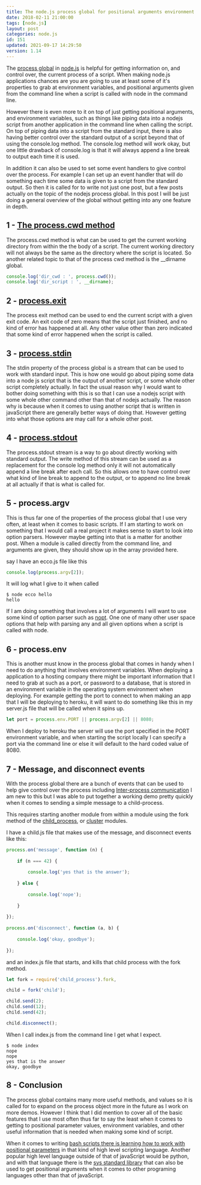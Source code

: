 ```yaml
---
title: The node.js process global for positional arguments environment variables and much more
date: 2018-02-11 21:00:00
tags: [node.js]
layout: post
categories: node.js
id: 151
updated: 2021-09-17 14:29:50
version: 1.14
---
```


The [process global](https://nodejs.org/dist/latest-v8.x/docs/api/process.html) in [node.js](https://nodejs.org/en/) is helpful for getting information on, and control over, the current process of a script. When making node.js applications chances are you are going to use at least some of it's properties to grab at environment variables, and positional arguments given from the command line when a script is called with node in the command line. 

However there is even more to it on top of just getting positional arguments, and environment variables, such as things like piping data into a nodejs script from another application in the command line when calling the script. On top of piping data into a script from the standard input, there is also having better control over the standard output of a script beyond that of using the console.log method. The console.log method will work okay, but one little drawback of console.log is that it will always append a line break to output each time it is used.

In addition it can also be used to set some event handlers to give control over the process. For example I can set up an event handler that will do something each time some data is given to a script from the standard output. So then it is called for to write not just one post, but a few posts actually on the topic of the nodejs process global. In this post I will be just doing a general overview of the global without getting into any one feature in depth.

<!-- more -->


## 1 - [The process.cwd method](/2021/03/17/nodejs-process-cwd/)

The process.cwd method is what can be used to get the current working directory from within the the body of a script. The current working directory will not always be the same as the directory where the script is located. So another related topic to that of the process cwd method is the \_\_dirname global.

```js
console.log('dir_cwd : ', process.cwd());
console.log('dir_script : ', __dirname);
```

## 2 - [process.exit](/2019/08/13/nodejs-process-exit/)

The process exit method can be used to end the current script with a given exit code. An exit code of zero means that the script just finished, and no kind of error has happened at all. Any other value other than zero indicated that some kind of error happened when the script is called.

## 3 - [process.stdin](/2019/07/09/nodejs-process-stdin/)

The stdin property of the process global is a stream that can be used to work with standard input. This is how one would go about piping some data into a node js script that is the output of another script, or some whole other script completely actually. In fact the usual reason why I would want to bother doing something with this is so that I can use a nodejs script with some whole other command other than that of nodejs actually. The reason why is because when it comes to using another script that is written in javaScript there are generally better ways of doing that. However getting into what those options are may call for a whole other post.

## 4 - [process.stdout](/2021/03/18/nodejs-process-stdout/)

The process.stdout stream is a way to go about directly working with standard output. The write method of this stream can be used as a replacement for the console log method only it will not automatically append a line break after each call. So this allows one to have control over what kind of line break to append to the output, or to append no line break at all actually if that is what is called for.

## 5 - process.argv

This is thus far one of the properties of the process global that I use very often, at least when it comes to basic scripts. If I am starting to work on something that I would call a real project it makes sense to start to look into option parsers. However maybe getting into that is a matter for another post. When a module is called directly from the command line, and arguments are given, they should show up in the array provided here.

say I have an ecco.js file like this
```js
console.log(process.argv[2]);
```

It will log what I give to it when called
```
$ node ecco hello
hello
```

If I am doing something that involves a lot of arguments I will want to use some kind of option parser such as [nopt](/2017/05/05/nodejs-nopt/). One one of many other user space options that help with parsing any and all given options when a script is called with node.

## 6 - process.env

This is another must know in the process global that comes in handy when I need to do anything that involves environment variables. When deploying a application to a hosting company there might be important information that I need to grab at such as a port, or password to a database, that is stored in an environment variable in the operating system environment when deploying. For example getting the port to connect to when making an app that I will be deploying to heroku, it will want to do something like this in my server.js file that will be called when it spins up.

```js
let port = process.env.PORT || process.argv[2] || 8080;
```

When I deploy to heroku the server will use the port specified in the PORT environment variable, and when starting the script locally I can specify a port via the command line or else it will default to the hard coded value of 8080.

## 7 - Message, and disconnect events

With the process global there are a bunch of events that can be used to help give control over the process including [Inter-process communication](https://en.wikipedia.org/wiki/Inter-process_communication#Approaches) I am new to this but I was able to put together a working demo pretty quickly when it comes to sending a simple message to a child-process.

This requires starting another module from within a module using the fork method of the [child_process](/2018/02/04/nodejs-child-process/), or [cluster](/2018/01/18/nodejs-cluster/) modules.

I have a child.js file that makes use of the message, and disconnect events like this:

```js
process.on('message', function (n) {
 
    if (n === 42) {
 
        console.log('yes that is the answer');
 
    } else {
 
        console.log('nope');
 
    }
 
});
 
process.on('disconnect', function (a, b) {
 
    console.log('okay, goodbye');
 
});
```

and an index.js file that starts, and kills that child process with the fork method.

```js
let fork = require('child_process').fork,

child = fork('child');

child.send(2);
child.send(12);
child.send(42);

child.disconnect();
```

When I call index.js from the command line I get what I expect.

```
$ node index
nope
nope
yes that is the answer
okay, goodbye
```

## 8 - Conclusion

The process global contains many more useful methods, and values so it is called for to expand on the process object more in the future as I work on more demos. However I think that I did mention to cover all of the basic features that I use most often thus far to say the least when it comes to getting to positional parameter values, environment variables, and other useful information that is needed when making some kind of script.

When it comes to writing [bash scripts there is learning how to work with positional parameters](/2020/12/10/linux-bash-script-parameters-positional/) in that kind of high level scripting language. Another popular high level language outside of that of javaScript would be python, and with that language there is the [sys standard library](/2021/01/07/python-standard-library-sys/) that can also be used to get positional arguments when it comes to other programing languages other than that of javaScript.

